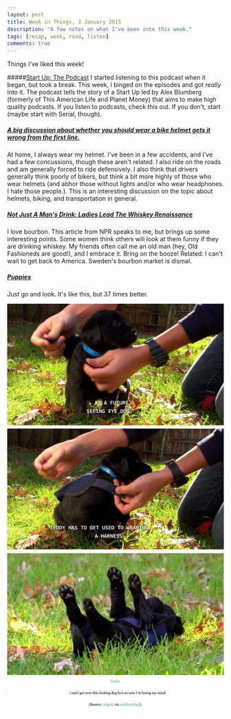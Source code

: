 ```yaml
---
layout: post
title: Week in Things, 3 January 2015
description: "A few notes on what I've been into this week."
tags: [recap, week, read, listen]
comments: true
---
```

Things I've liked this week!

#####[Start Up: The Podcast](http://gimletmedia.com/show/startup/)
I started listening to this podcast when it began, but took a break. This week, I binged on the episodes and got *really* into it. The podcast tells the story of a Start Up led by Alex Blumberg (formerly of This American Life and Planet Money) that aims to make high quality podcasts. If you listen to podcasts, check this out. If you don't, start (maybe start with Serial, though).

##### [A big discussion about whether you should wear a bike helmet gets it wrong from the first line.](http://www.treehugger.com/bikes/big-discussion-about-whether-you-should-wear-bike-helmet-gets-it-wrong-first-line.html)
At home, I always wear my helmet. I've been in a few accidents, and I've had a few concussions, though these aren't related. I also ride on the roads and am generally forced to ride defensively. I also think that drivers generally think poorly of bikers, but think a bit more highly of those who wear helmets (and abhor those without lights and/or who wear headphones. I hate those people.).  This is an interesting discussion on the topic about helmets, biking, and transportation in general.

##### [Not Just A Man's Drink: Ladies Lead The Whiskey Renaissance](http://www.npr.org/blogs/thesalt/2014/12/29/371652827/ladies-lead-whiskey-renaissance-as-distillers-and-new-tipplers?utm_campaign=storyshare&utm_source=twitter.com&utm_medium=social)
I love bourbon. This article from NPR speaks to me, but brings up some interesting points. Some women think others will look at them funny if they are drinking whiskey. My friends often call me an old man (hey, Old Fashioneds are good!), and I embrace it. Bring on the booze! Related: I can't wait to get back to America. Sweden's bourbon market is dismal.

##### [Puppies](http://www.buzzfeed.com/jobarrow/dogs-are-people-too?utm_term=4ldqpia#.ei2o9gE6A)
Just go and look. It's like this, but 37 times better.

<div id="wrapper" style="width:100%; text-align:center">
<img src="/images/puppy.jpg">
</div>

